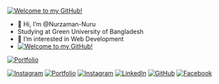 
[![Welcome to my GitHub!](https://img.shields.io/badge/Welcome%20to%20my%20GitHub!-0099ff?style=for-the-badge&logo=github&logoColor=white)](https://github.com/Nuruzzaman-Nuru)
- 👋 Hi, I’m @Nurzaman-Nuru
- Studying at Green University of Bangladesh
- 👀 I’m interested in Web Development
- [![Welcome to my GitHub!](https://img.shields.io/badge/Welcome%20to%20my%20GitHub!-0099ff?style=for-the-badge&logo=github&logoColor=white)](https://github.com/Nuruzzaman-Nuru)

[![Portfolio](https://img.shields.io/badge/Portfolio-visit%20now-0A66C2?style=for-the-badge&logo=Firefox-Browser&logoColor=white)](https://nurzamanportfolio.vercel.app/)

[![Instagram](https://img.shields.io/badge/Instagram-E4405F?style=for-the-badge&logo=instagram&logoColor=white)](https://www.instagram.com/nuruzzaman2222/)
[![Portfolio](https://img.shields.io/badge/Portfolio-visit%20now-0A66C2?style=for-the-badge&logo=Firefox-Browser&logoColor=white)](https://nurzamanportfolio.vercel.app/)
[![Instagram](https://img.shields.io/badge/Instagram-E4405F?style=for-the-badge&logo=instagram&logoColor=white)](https://www.instagram.com/nuruzzaman2222/)
[![LinkedIn](https://img.shields.io/badge/LinkedIn-0A66C2?style=for-the-badge&logo=linkedin&logoColor=white)](https://www.linkedin.com/in/md-nurzaman-7b9858262/)
[![GitHub](https://img.shields.io/badge/GitHub-181717?style=for-the-badge&logo=github&logoColor=white)](https://github.com/Nuruzzaman-Nuru)
[![Facebook](https://img.shields.io/badge/Facebook-1877F2?style=for-the-badge&logo=facebook&logoColor=white)](https://www.facebook.com/nuruzzaman6868/)
